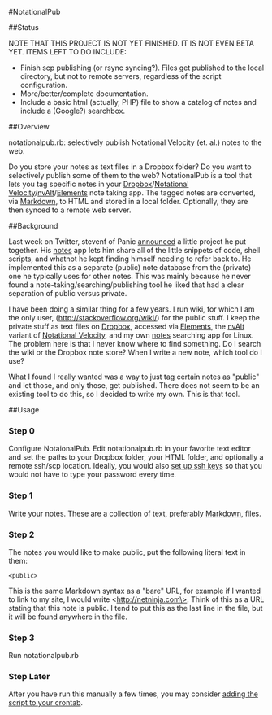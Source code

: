 #NotationalPub

##Status

NOTE THAT THIS PROJECT IS NOT YET FINISHED.  IT IS NOT EVEN BETA YET.  ITEMS
LEFT TO DO INCLUDE:

 - Finish scp publishing (or rsync syncing?).  Files get published to the
   local directory, but not to remote servers, regardless of the script
   configuration.
 - More/better/complete documentation.
 - Include a basic html (actually, PHP) file to show a catalog of notes and
   include a (Google?) searchbox.

[MultiMarkdown]: http://fletcherpenney.net/multimarkdown/

##Overview

notationalpub.rb: selectively publish Notational Velocity (et. al.) notes to
the web.

Do you store your notes as text files in a Dropbox folder?  Do you want to
selectively publish some of them to the web?  NotationalPub is a tool that 
lets you tag specific notes in your [Dropbox]/[Notational Velocity]/[nvAlt]/[Elements]
note taking app.  The tagged notes are converted, via [Markdown], to HTML and
stored in a local folder.  Optionally, they are then synced to a remote
web server.

[Dropbox]: https://www.dropbox.com/
[Elements]: http://www.secondgearsoftware.com/elements/
[nvAlt]: http://brettterpstra.com/project/nvalt/
[Notational Velocity]: http://notational.net/
[notes]: http://netninja.com/2011/05/03/trunk-notes-lookups-from-the-desktop/
[Markdown]: http://daringfireball.net/projects/markdown/

##Background

Last week on Twitter, stevenf of Panic [announced][tweet] a little project he
put together.  His [notes][noteswebapp] app lets him share all of the little
snippets of code,  shell scripts, and whatnot he kept finding himself needing
to refer back to.  He implemented this as a separate (public) note database
from the (private) one he typically uses for other notes.  This was mainly
because he never found a note-taking/searching/publishing tool he liked that
had a clear separation of public versus private.

[tweet]: http://twitter.com/stevenf/status/159776472557559808
[noteswebapp]: http://stevenf.com/notes/

I have been doing a similar thing for a few years.  I run wiki, for which I am
the only user, (<http://stackoverflow.org/wiki/>) for the public stuff.  I keep
the private stuff as text files on [Dropbox], accessed via [Elements], the
[nvAlt] variant of [Notational Velocity], and my own [notes] searching app for
Linux.  The problem here is that I never know where to find something.  Do I
search the wiki or the Dropbox note store?  When I write a new note, which tool
do I use?

What I found I really wanted was a way to just tag certain notes as "public"
and let those, and only those, get published.  There does not seem to be an
existing tool to do this, so I decided to write my own.  This is that tool.

##Usage

### Step 0

Configure NotaionalPub.  Edit notationalpub.rb in your favorite text editor
and set the paths to your Dropbox folder, your HTML folder, and optionally
a remote ssh/scp location.  Ideally, you would also [set up ssh keys][keys]
so that you would not have to type your password every time.

[keys]: https://www.google.com/search?q=how+to+set+up+ssh+keys

### Step 1

Write your notes.  These are a collection of text, preferably [Markdown],
files.

### Step 2

The notes you would like to make public, put the following literal text in
them:

    <public>

This is the same Markdown syntax as a "bare" URL, for example if I wanted to
link to my site, I would write \<http://netninja.com\>.  Think of this as a
URL stating that this note is public.  I tend to put this as the last line
in the file, but it will be found anywhere in the file.

### Step 3

Run notationalpub.rb

### Step Later

After you have run this manually a few times, you may consider [adding the
script to your crontab][crontab].

[crontab]: https://www.google.com/search?q=how+to+set+up+a+crontab

